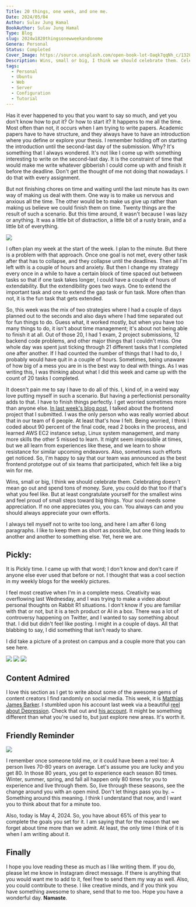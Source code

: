 ```yaml
---
Title: 20 things, one week, and one me. 
Date: 2024/05/04
Author: Sulav Jung Hamal
BookAuthor: Sulav Jung Hamal
Type: Blog
slug: 2024w1820thingsonewweekandoneme
Genera: Personal
Status: Completed
Cover_Image: https://source.unsplash.com/open-book-lot-Oaqk7qqNh_c/1320x400
Description: Wins, small or big, I think we should celebrate them. Celebrating doesn't mean go out and spend tons of money. Sure, you could do that too if that's what you feel like. But at least congratulate yourself for the smallest wins and feel proud of small steps toward big things. Your soul needs some appreciation. If no one appreciates you, you can. You always can and you should always appreciate your own efforts. 
tags:
  - Personal
  - Ubuntu
  - Web
  - Server
  - Configuration
  - Tutorial
---
```



Has it ever happened to you that you want to say so much, and yet you don't know how to put it? Or how to start it? It happens to me all the time. Most often than not, it occurs when I am trying to write papers. Academic papers have to have structure, and they always have to have an introduction where you define or explore your thesis. I remember holding off on starting the introduction until the second-last day of the submission. Why? It's something that I always wondered. It's not like I come up with something interesting to write on the second-last day. It is the constraint of time that would make me write whatever gibberish I could come up with and finish it before the deadline. Don't get the thought of me not doing that nowadays. I do that with every assignment.

But not finishing chores on time and waiting until the last minute has its own way of making us deal with them. One way is to make us nervous and anxious all the time. The other would be to make us give up rather than making us believe we could finish them on time. Twenty things are the result of such a scenario. But this time around, it wasn't because I was lazy or anything. It was a little bit of distraction, a little bit of a rusty brain, and a little bit of everything.

<img class="inlineImage" src="https://images.pexels.com/photos/5408915/pexels-photo-5408915.jpeg?auto=compress&cs=tinysrgb&w=1260&h=750&dpr=2" />

I often plan my week at the start of the week. I plan to the minute. But there is a problem with that approach. Once one goal is not met, every other task after that has to collapse, and they collapse until the deadlines. Then all I'm left with is a couple of hours and anxiety. But then I change my strategy every once in a while to have a certain block of time spaced out between tasks so that if one task takes longer, I could have a couple of hours of extendability. But the extendibility goes two ways. One to extend the important task and one to extend the gap task or fun task. More often than not, it is the fun task that gets extended.

So, this week was the mix of two strategies where I had a couple of days planned out to the seconds and also days where I had time separated out for fun things to do. Guess what, it worked mostly, but when you have too many things to do, it isn't about time management; it's about not being able to finish it at all. Out of those 20, I had 1 exam, 2 project submissions, 12 backend code problems, and other major things that I couldn't miss. One whole day was spent just ticking through 21 different tasks that I completed one after another. If I had counted the number of things that I had to do, I probably would have quit in a couple of hours. Sometimes, being unaware of how big of a mess you are in is the best way to deal with things. As I was writing this, I was thinking about what I did this week and came up with the count of 20 tasks I completed.

It doesn't pain me to say I have to do all of this. I, kind of, in a weird way love putting myself in such a scenario. But having a perfectionist personality adds to that. I have to finish things perfectly. I get worried sometimes more than anyone else. [In last week's blog post](https://sulavhamal.com/blogs/horribleWeek/), I talked about the frontend project that I submitted. I was the only person who was really worried about that in our team of 6 people. At least that's how I felt. Being worried, I think I coded about 90 percent of the final code, read 2 books in the process, and learned AWS EC2 instance setup, Linux system management, and many more skills the other 5 missed to learn. It might seem impossible at times, but we all learn from experiences like these, and we learn to show resistance for similar upcoming endeavors. Also, sometimes such efforts get noticed. So, I'm happy to say that our team was announced as the best frontend prototype out of six teams that participated, which felt like a big win for me.

Wins, small or big, I think we should celebrate them. Celebrating doesn't mean go out and spend tons of money. Sure, you could do that too if that's what you feel like. But at least congratulate yourself for the smallest wins and feel proud of small steps toward big things. Your soul needs some appreciation. If no one appreciates you, you can. You always can and you should always appreciate your own efforts.

I always tell myself not to write too long, and here I am after 6 long paragraphs. I like to keep them as short as possible, but one thing leads to another and another to something else. Yet, here we are.


## Pickly: 

It is Pickly time. I came up with that word; I don't know and don't care if anyone else ever used that before or not. I thought that was a cool section in my weekly blogs for the weekly pictures.

I feel most creative when I'm in a complete mess. Creativity was overflowing last Wednesday, and I was trying to make a video about personal thoughts on Rabbit R1 situations. I don't know if you are familiar with that or not, but it is a tech product or AI in a box. There was a lot of controversy happening on Twitter, and I wanted to say something about that. I did but didn't feel like posting. I might in a couple of days. All that blabbing to say, I did something that isn't ready to share.

I did take a picture of a protest on campus and a couple more that you can see here.
<div class="images3">
<img src="https://images.pexels.com/photos/19244104/pexels-photo-19244104/free-photo-of-american-house-illuminated-with-lights.jpeg?auto=compress&cs=tinysrgb&w=1260&h=750&dpr=2" />
<img src="https://images.pexels.com/photos/19244112/pexels-photo-19244112/free-photo-of-car-on-a-driveway-in-black-and-white.jpeg?auto=compress&cs=tinysrgb&w=1260&h=750&dpr=2" />
<img src = "https://images.pexels.com/photos/23439303/pexels-photo-23439303.jpeg?auto=compress&cs=tinysrgb&w=1260&h=750&dpr=2" />

</div>

## Content Admired
I love this section as I get to write about some of the awesome gems of content creators I find randomly on social media. This week, it is [Matthias James Barker](https://www.instagram.com/matthiasjbarker?igsh=MzRlODBiNWFlZA==). I stumbled upon his account last week via a beautiful [reel about Depression](https://www.instagram.com/reel/C6OqAvCL2bq/?igsh=MzRlODBiNWFlZA==). Check that out and [his account](https://www.instagram.com/matthiasjbarker?igsh=MzRlODBiNWFlZA==). It might be something different than what you're used to, but just explore new areas. It's worth it.


## Friendly Reminder
<img class="inlineImage" src="https://images.pexels.com/photos/36478/amazing-beautiful-beauty-blue.jpg?auto=compress&cs=tinysrgb&w=1260&h=750&dpr=2" />

I remember once someone told me, or it could have been a reel too: A person lives 70-80 years on average. Let's assume you are lucky and you get 80. In those 80 years, you get to experience each season 80 times. Winter, summer, spring, and fall all happen only 80 times for you to experience and live through them. So, live through these seasons, see the change around you with an open mind. Don't let things pass you by. ~ Something around this meaning. I think I understand that now, and I want you to think about that for a minute too.

Also, today is May 4, 2024. So, you have about 65% of this year to complete the goals you set for it. I am saying that for the reason that we forget about time more than we admit. At least, the only time I think of it is when I am writing about it.

## Finally
I hope you love reading these as much as I like writing them. If you do, please let me know in Instagram direct message. If there is anything that you would want me to add to it, feel free to send them my way as well. Also, you could contribute to these. I like creative minds, and if you think you have something awesome to share, send that to me too. Hope you have a wonderful day. **Namaste**.




